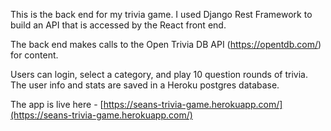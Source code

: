  This is the back end for my trivia game. I used Django Rest Framework to build an API that is accessed by the React front end. 
 
 The back end makes calls to the Open Trivia DB API (https://opentdb.com/) for content. 

 Users can login, select a category, and play 10 question rounds of trivia. The user info and stats are saved in a Heroku postgres database.
 
 The app is live here - [https://seans-trivia-game.herokuapp.com/](https://seans-trivia-game.herokuapp.com/)
